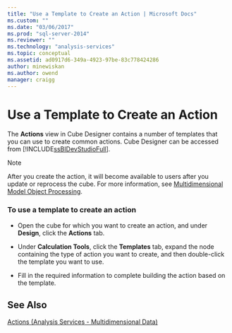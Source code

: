 ```yaml
---
title: "Use a Template to Create an Action | Microsoft Docs"
ms.custom: ""
ms.date: "03/06/2017"
ms.prod: "sql-server-2014"
ms.reviewer: ""
ms.technology: "analysis-services"
ms.topic: conceptual
ms.assetid: ad0917d6-349a-4923-97be-83c778424286
author: minewiskan
ms.author: owend
manager: craigg
---
```

# Use a Template to Create an Action
  The **Actions** view in Cube Designer contains a number of templates that you can use to create common actions. Cube Designer can be accessed from [!INCLUDE[ssBIDevStudioFull](../../includes/ssbidevstudiofull-md.md)].  
  
> [!NOTE]  
>  After you create the action, it will become available to users after you update or reprocess the cube. For more information, see [Multidimensional Model Object Processing](processing-a-multidimensional-model-analysis-services.md).  
  
### To use a template to create an action  
  
-   Open the cube for which you want to create an action, and under **Design**, click the **Actions** tab.  
  
-   Under **Calculation Tools**, click the **Templates** tab, expand the node containing the type of action you want to create, and then double-click the template you want to use.  
  
-   Fill in the required information to complete building the action based on the template.  
  
## See Also  
 [Actions &#40;Analysis Services - Multidimensional Data&#41;](actions-analysis-services-multidimensional-data.md)  
  
  
